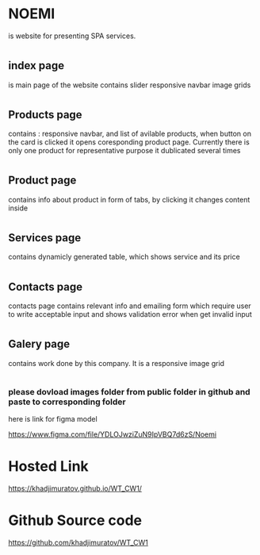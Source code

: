 # NOEMI

is website for presenting SPA services.

#

## index page

is main page of the website
contains
slider
responsive navbar
image grids

#

## Products page

contains :
responsive navbar,
and list of avilable products,
when button on the card is clicked it opens coresponding product page. Currently there is only one product for representative purpose it dublicated several times

#

## Product page

contains info about product in form of tabs, by clicking it changes content inside

#

## Services page

contains dynamicly generated table, which shows service and its price

#

## Contacts page

contacts page contains relevant info and emailing form which require user to write acceptable input and shows validation error when get invalid input

#

## Galery page

contains work done by this company. It is a responsive image grid

#

### please dovload images folder from public folder in github and paste to corresponding folder

here is link for figma model

https://www.figma.com/file/YDLOJwziZuN9IpVBQ7d6zS/Noemi

# Hosted Link
https://khadjimuratov.github.io/WT_CW1/
# Github Source code
https://github.com/khadjimuratov/WT_CW1
